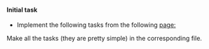 #### Initial task
* Implement the following tasks from the following [page:](https://www.w3resource.com/java-exercises/collection/index.php#arraylist)

Make all the tasks (they are pretty simple) in the corresponding file.
